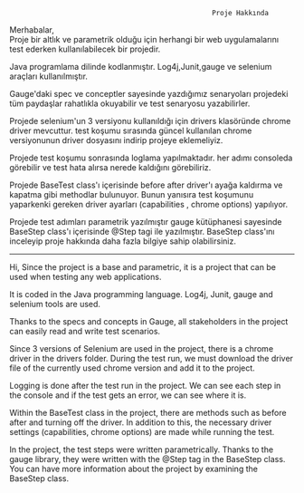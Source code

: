                                                       Proje Hakkında

Merhabalar,                                                                
Proje bir altlık ve parametrik olduğu için herhangi bir web uygulamalarını test ederken kullanılabilecek bir projedir.

Java programlama dilinde kodlanmıştır. Log4j,Junit,gauge ve selenium araçları kullanılmıştır.

Gauge'daki spec ve conceptler sayesinde yazdığımız senaryoları projedeki tüm paydaşlar rahatlıkla okuyabilir ve test senaryosu yazabilirler.

Projede selenium'un 3 versiyonu kullanıldığı için drivers klasöründe chrome driver mevcuttur. test koşumu sırasında güncel kullanılan chrome versiyonunun driver dosyasını indirip projeye eklemeliyiz.

Projede test koşumu sonrasında loglama yapılmaktadır. her adımı consoleda görebilir ve test hata alırsa nerede kaldığını görebiliriz.

Projede BaseTest class'ı içerisinde before after driver'ı ayağa kaldırma ve kapatma gibi methodlar bulunuyor. Bunun yanısıra test koşumunu yaparkenki gereken driver ayarları (capabilities , chrome options) yapılıyor.

Projede test adımları parametrik yazılmıştır gauge kütüphanesi sayesinde BaseStep class'ı içerisinde @Step tagi ile yazılmıştır.
BaseStep class'ını inceleyip proje hakkında daha fazla bilgiye sahip olabilirsiniz.

-----------------------------------------------------------------
Hi,
Since the project is a base and parametric, it is a project that can be used when testing any web applications.

It is coded in the Java programming language. Log4j, Junit, gauge and selenium tools are used.

Thanks to the specs and concepts in Gauge, all stakeholders in the project can easily read and write test scenarios.

Since 3 versions of Selenium are used in the project, there is a chrome driver in the drivers folder. During the test run, we must download the driver file of the currently used chrome version and add it to the project.

Logging is done after the test run in the project. We can see each step in the console and if the test gets an error, we can see where it is.

Within the BaseTest class in the project, there are methods such as before after and turning off the driver. In addition to this, the necessary driver settings (capabilities, chrome options) are made while running the test.

In the project, the test steps were written parametrically. Thanks to the gauge library, they were written with the @Step tag in the BaseStep class.
You can have more information about the project by examining the BaseStep class.
